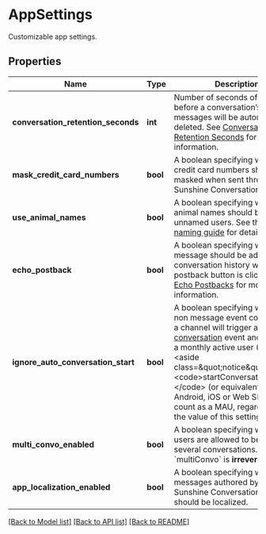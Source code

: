 # AppSettings

Customizable app settings.
## Properties
Name | Type | Description | Notes
------------ | ------------- | ------------- | -------------
**conversation_retention_seconds** | **int** | Number of seconds of inactivity before a conversation’s messages  will be automatically deleted. See  [Conversation Retention Seconds](https://docs.smooch.io/guide/creating-and-managing-apps/#conversation-retention-seconds) for more information.  | [optional] 
**mask_credit_card_numbers** | **bool** | A boolean specifying whether credit card numbers should be masked  when sent through Sunshine Conversations.  | [optional] 
**use_animal_names** | **bool** | A boolean specifying whether animal names should be used for  unnamed users. See the  [user naming guide](https://developer.zendesk.com/documentation/conversations/messaging-platform/programmable-conversations/receiving-messages/#message-author-name) for details.  | [optional] 
**echo_postback** | **bool** | A boolean specifying whether a message should be added to the conversation  history when a postback button is clicked. See  [Echo Postbacks](https://docs.smooch.io/guide/creating-and-managing-apps/#echo-postbacks) for more information.  | [optional] 
**ignore_auto_conversation_start** | **bool** | A boolean specifying whether a non message event coming from a channel will  trigger a  [start conversation](https://docs.smooch.io/rest/#section/Webhook-Triggers) event and count as a monthly active user (MAU). &lt;aside class&#x3D;\&quot;notice\&quot;&gt;Calling &lt;code&gt;startConversation()&lt;/code&gt; (or equivalent) from the Android,  iOS or Web SDK will count as a MAU, regardless of the value of this setting.&lt;/aside&gt;  | [optional] 
**multi_convo_enabled** | **bool** | A boolean specifying whether users are allowed to be part of several conversations. Enabling &#x60;multiConvo&#x60; is **irreversible**.  | [optional] 
**app_localization_enabled** | **bool** | A boolean specifying whether the messages authored by the Sunshine Conversations platform should be localized.  | [optional] 

[[Back to Model list]](../README.md#documentation-for-models) [[Back to API list]](../README.md#documentation-for-api-endpoints) [[Back to README]](../README.md)


